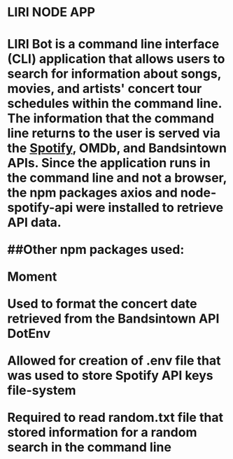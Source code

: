 <h1>LIRI NODE APP <h1>

<p>LIRI Bot is a command line interface (CLI) application that allows users to search for information about songs, movies, and artists' concert tour schedules within the command line. The information that the command line returns to the user is served via the <span style="color:blue; font-weight:bold"><a href ="https://developer.spotify.com/documentation/web-api/">Spotify</span></a>, OMDb, and Bandsintown APIs. Since the application runs in the command line and not a browser, the npm packages axios and node-spotify-api were installed to retrieve API data.

##Other npm packages used:

Moment

Used to format the concert date retrieved from the Bandsintown API
DotEnv

Allowed for creation of .env file that was used to store Spotify API keys
file-system

Required to read random.txt file that stored information for a random search in the command line